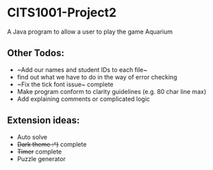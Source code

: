 # CITS1001-Project2
A Java program to allow a user to play the game Aquarium

## Other Todos:
+ ~Add our names and student IDs to each file~
+ find out what we have to do in the way of error checking
+ ~Fix the tick font issue~ complete
+ Make program conform to clarity guidelines (e.g. 80 char line max)
+ Add explaining comments or complicated logic


## Extension ideas:
+ Auto solve
+ ~~Dark theme :^)~~ complete
+ ~~Timer~~ complete
+ Puzzle generator
